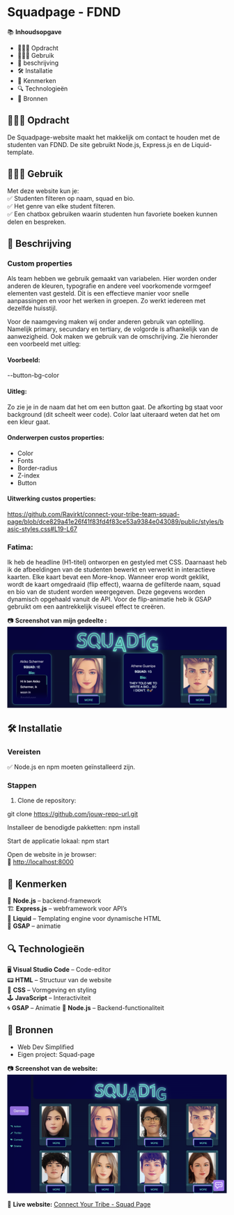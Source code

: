 # Squadpage - FDND

📚 **Inhoudsopgave**

- 👨🏼‍💼 Opdracht
- 👩🏽‍💻 Gebruik
- 📖 beschrijving
- 🛠 Installatie
- 📱 Kenmerken
- 🔍 Technologieën
- 📂 Bronnen

## 👨🏼‍💼 Opdracht

De Squadpage-website maakt het makkelijk om contact te houden met de studenten van FDND. De site gebruikt Node.js, Express.js en de Liquid-template.

## 👩🏽‍💻 Gebruik

Met deze website kun je:  
✅ Studenten filteren op naam, squad en bio.  
✅ Het genre van elke student filteren.  
✅ Een chatbox gebruiken waarin studenten hun favoriete boeken kunnen delen en bespreken.  

## 📖  Beschrijving

### Custom properties 
Als team hebben we gebruik gemaakt van variabelen. Hier worden onder anderen de kleuren, typografie en andere veel voorkomende vormgeef elementen vast gesteld. Dit is een effectieve manier voor snelle aanpassingen en voor het werken in groepen. Zo werkt iedereen met dezelfde huisstijl. 

Voor de naamgeving maken wij onder anderen gebruik van optelling. Namelijk primary, secundary en tertiary, de volgorde is afhankelijk van de aanwezigheid. Ook maken we gebruik van de omschrijving. Zie hieronder een voorbeeld met uitleg:

#### Voorbeeld:
--button-bg-color

#### Uitleg:
Zo zie je in de naam dat het om een button gaat. De afkorting bg staat voor background (dit scheelt weer code). Color laat uiteraard weten dat het om een kleur gaat.

#### Onderwerpen custos properties:
- Color
- Fonts
- Border-radius
- Z-index
- Button

#### Uitwerking custos properties:
https://github.com/Ravirkt/connect-your-tribe-team-squad-page/blob/dce829a41e26f41f83fd4f83ce53a9384e043089/public/styles/basic-styles.css#L19-L67


### Fatima:
Ik heb de headline (H1-titel) ontworpen en gestyled met CSS. Daarnaast heb ik de afbeeldingen van de studenten bewerkt en verwerkt in interactieve kaarten.
Elke kaart bevat een More-knop. Wanneer erop wordt geklikt, wordt de kaart omgedraaid (flip effect), waarna de gefilterde naam, squad en bio van de student worden weergegeven. Deze gegevens worden dynamisch opgehaald vanuit de API.
Voor de flip-animatie heb ik GSAP gebruikt om een aantrekkelijk visueel effect te creëren.

📷 **Screenshot van mijn gedeelte :**  
 ![Website Screenshot](/public/assets/fatima.png)  

## 🛠 Installatie

### Vereisten

✅ Node.js en npm moeten geïnstalleerd zijn.

### Stappen

1. Clone de repository:

git clone https://github.com/jouw-repo-url.git

Installeer de benodigde pakketten:
npm install  

Start de applicatie lokaal:
npm start  

Open de website in je browser:  
🔗 [http://localhost:8000](http://localhost:8000)

## 📱 Kenmerken  

🚀 **Node.js** –  backend-framework  
🏗️ **Express.js** –  webframework voor API’s  
📝 **Liquid** – Templating engine voor dynamische HTML  
🎨 **GSAP** –  animatie  

## 🔍 Technologieën  

🖥️ **Visual Studio Code** – Code-editor  
📟 **HTML** – Structuur van de website  
🎨 **CSS** – Vormgeving en styling  
🕹️ **JavaScript** – Interactiviteit  
🌀 **GSAP** – Animatie
🥜 **Node.js** – Backend-functionaliteit  

## 📂 Bronnen  

- Web Dev Simplified  
- Eigen project: Squad-page  

📷 **Screenshot van de website:**  
![Website Screenshot](/public/assets/web.png)  

🔗 **Live website:** [Connect Your Tribe - Squad Page](https://connect-your-tribe-team-squad-page-tl10.onrender.com/)  
